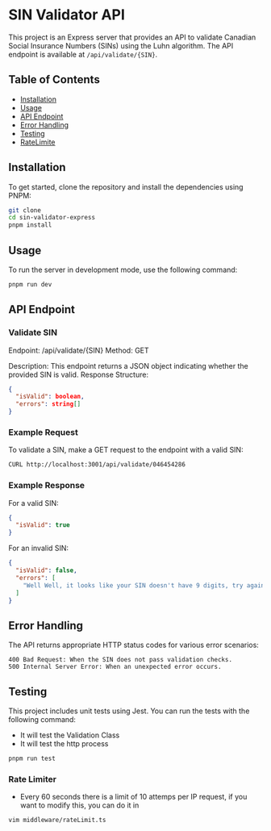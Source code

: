 # SIN Validator API

This project is an Express server that provides an API to validate Canadian Social Insurance Numbers (SINs) using the Luhn algorithm. The API endpoint is available at `/api/validate/{SIN}`.

## Table of Contents

- [Installation](#installation)
- [Usage](#usage)
- [API Endpoint](#api-endpoint)
- [Error Handling](#error-handling)
- [Testing](#testing)
- [RateLimite](#rate-limiter)

## Installation

To get started, clone the repository and install the dependencies using PNPM:

```bash
git clone
cd sin-validator-express
pnpm install
```

## Usage

To run the server in development mode, use the following command:

```bash
pnpm run dev
```

## API Endpoint

### Validate SIN

Endpoint: /api/validate/{SIN}
Method: GET

Description: This endpoint returns a JSON object indicating whether the provided SIN is valid.
Response Structure:

```json
{
  "isValid": boolean,
  "errors": string[]
}
```

### Example Request

To validate a SIN, make a GET request to the endpoint with a valid SIN:

```bash
CURL http://localhost:3001/api/validate/046454286
```

### Example Response

For a valid SIN:

```json
{
  "isValid": true
}
```

For an invalid SIN:

```json
{
  "isValid": false,
  "errors": [
    "Well Well, it looks like your SIN doesn't have 9 digits, try again"
  ]
}
```

## Error Handling

The API returns appropriate HTTP status codes for various error scenarios:

```
400 Bad Request: When the SIN does not pass validation checks.
500 Internal Server Error: When an unexpected error occurs.
```

## Testing

This project includes unit tests using Jest. You can run the tests with the following command:

- It will test the Validation Class
- It will test the http process

```bash
pnpm run test
```

### Rate Limiter

- Every 60 seconds there is a limit of 10 attemps per IP request, if you want to modify this, you can do it in

```bash
vim middleware/rateLimit.ts
```
